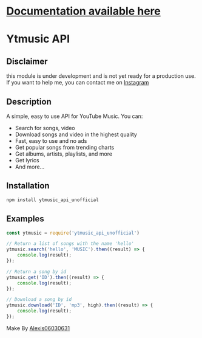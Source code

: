 # [Documentation available here](https://alexis06030631.github.io/yt_music_api/)

# Ytmusic API

## Disclaimer

this module is under development and is not yet ready for a production use.<br/>If you want to help me, you can contact
me on [Instagram](https://www.instagram.com/leko_system/)

## Description

A simple, easy to use API for YouTube Music.
You can:

- Search for songs, video
- Download songs and video in the highest quality
- Fast, easy to use and no ads
- Get popular songs from trending charts
- Get albums, artists, playlists, and more
- Get lyrics
- And more...

## Installation

```bash
npm install ytmusic_api_unofficial
```

## Examples

```javascript
const ytmusic = require('ytmusic_api_unofficial')

// Return a list of songs with the name 'hello'
ytmusic.search('hello', 'MUSIC').then((result) => {
	console.log(result);
});

// Return a song by id
ytmusic.get('ID').then((result) => {
	console.log(result);
});

// Download a song by id
ytmusic.download('ID', 'mp3', high).then((result) => {
	console.log(result);
});
```

Make By [Alexis06030631](https://www.instagram.com/leko_system/)
